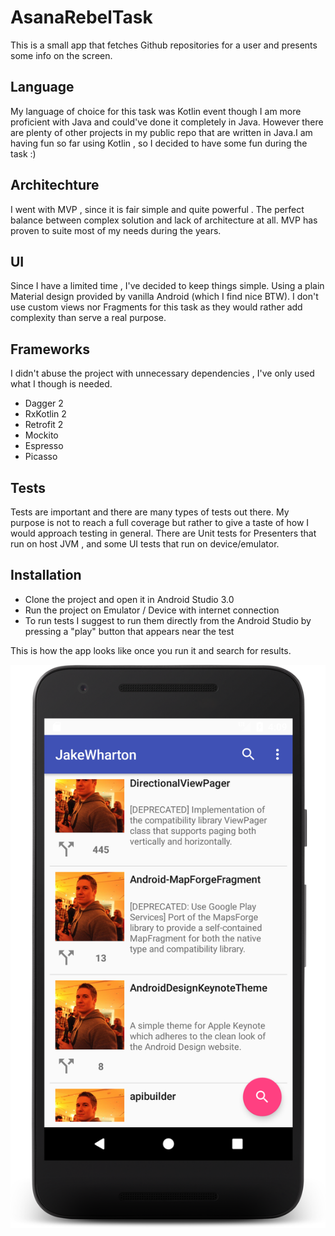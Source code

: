 # AsanaRebelTask
This is a small app that fetches Github repositories for a user and presents some info on the screen.

## Language
My language of choice for this task was Kotlin event though I am more proficient with Java and could've done it completely in Java. However there are plenty of other projects in my public repo that are written in Java.I am having fun so far using Kotlin , so I decided to have some fun during the task :)

## Architechture
I went with MVP , since it is fair simple and quite powerful . The perfect balance between complex solution and lack of architecture at all. MVP has proven to suite most of my needs during the years.

## UI
Since I have a limited time , I've decided to keep things simple. Using a plain Material design provided by vanilla Android (which I find nice BTW). I don't use custom views nor Fragments for this task as they would rather add complexity than serve a real purpose.

## Frameworks
I didn't abuse the project with unnecessary dependencies , I've only used what I though is needed.

  - Dagger 2 
  - RxKotlin 2
  - Retrofit 2
  - Mockito
  - Espresso
  - Picasso

## Tests
Tests are important and there are many types of tests out there. My purpose is not to reach a full coverage but rather to give a taste of how I would approach testing in general.
There are Unit tests for Presenters that run on host JVM , and some UI tests that run on device/emulator.

## Installation
  - Clone the project and open it in Android Studio 3.0
  - Run the project on Emulator / Device with internet connection
  - To run tests I suggest to run them directly from the Android Studio by pressing a "play" button that appears near the test
  

This is how the app looks like once you run it and search for results.

[![ScreenShot](https://github.com/ivelius/AsanaRebelTask/blob/master/screenshot1.png?raw=true)](https://github.com/ivelius/PersonalityTestApp/blob/master/screenshot1.png?raw=true)
